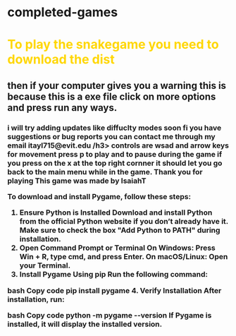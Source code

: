 # completed-games
 <h1 style="family-font:cursive; color:gold;">To play the snakegame you need to download the dist</h1>
 <h2>then if your computer gives you a warning this is because this is a exe file click on more options and press run any ways.</h2>
 <h3>i will try adding updates like diffuclty modes soon fi you have suggestions or bug reports you can contact me through my email itayl715@evit.edu /h3>
controls are wsad and arrow keys for movement press p to play and to pause during the game if you press on the x at the top right cornner it should let you go back to the main menu while in the game.
Thank you for playing
This game was made by IsaiahT

To download and install Pygame, follow these steps:

1. Ensure Python is Installed
Download and install Python from the official Python website if you don’t already have it.
Make sure to check the box "Add Python to PATH" during installation.
2. Open Command Prompt or Terminal
On Windows: Press Win + R, type cmd, and press Enter.
On macOS/Linux: Open your Terminal.
3. Install Pygame Using pip
Run the following command:

bash
Copy code
pip install pygame
4. Verify Installation
After installation, run:

bash
Copy code
python -m pygame --version
If Pygame is installed, it will display the installed version.
